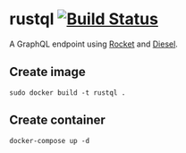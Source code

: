 # rustql [![Build Status](https://travis-ci.org/aleics/rustql.svg?branch=master)](https://travis-ci.org/aleics/rustql)

A GraphQL endpoint using [Rocket](https://rocket.rs/) and [Diesel](http://diesel.rs/).

## Create image
```shell
sudo docker build -t rustql .
```

## Create container
```shell
docker-compose up -d
```
